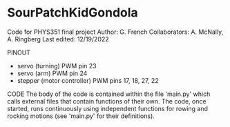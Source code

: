 # SourPatchKidGondola
Code for PHYS351 final project
Author:        G. French
Collaborators: A. McNally, A. Ringberg
Last edited:  12/19/2022

PINOUT
 - servo (turning)
        PWM pin 23
 - servo (arm)
        PWM pin 24
 - stepper (motor controller)
        PWM pins 17, 18, 27, 22

CODE
 The body of the code is contained within the file 'main.py' which calls external files that contain functions of their own. The code, once started, runs continuously using independent functions for rowing and rocking motions (see 'main.py' for their definitions).
